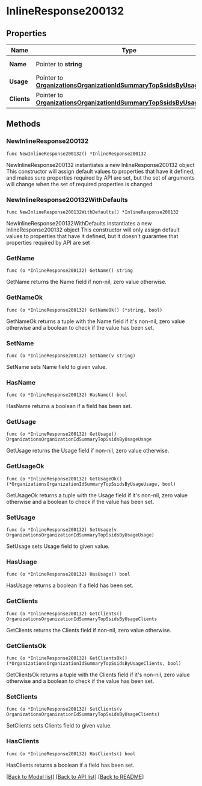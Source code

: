 # InlineResponse200132

## Properties

Name | Type | Description | Notes
------------ | ------------- | ------------- | -------------
**Name** | Pointer to **string** | Name of the SSID | [optional] 
**Usage** | Pointer to [**OrganizationsOrganizationIdSummaryTopSsidsByUsageUsage**](OrganizationsOrganizationIdSummaryTopSsidsByUsageUsage.md) |  | [optional] 
**Clients** | Pointer to [**OrganizationsOrganizationIdSummaryTopSsidsByUsageClients**](OrganizationsOrganizationIdSummaryTopSsidsByUsageClients.md) |  | [optional] 

## Methods

### NewInlineResponse200132

`func NewInlineResponse200132() *InlineResponse200132`

NewInlineResponse200132 instantiates a new InlineResponse200132 object
This constructor will assign default values to properties that have it defined,
and makes sure properties required by API are set, but the set of arguments
will change when the set of required properties is changed

### NewInlineResponse200132WithDefaults

`func NewInlineResponse200132WithDefaults() *InlineResponse200132`

NewInlineResponse200132WithDefaults instantiates a new InlineResponse200132 object
This constructor will only assign default values to properties that have it defined,
but it doesn't guarantee that properties required by API are set

### GetName

`func (o *InlineResponse200132) GetName() string`

GetName returns the Name field if non-nil, zero value otherwise.

### GetNameOk

`func (o *InlineResponse200132) GetNameOk() (*string, bool)`

GetNameOk returns a tuple with the Name field if it's non-nil, zero value otherwise
and a boolean to check if the value has been set.

### SetName

`func (o *InlineResponse200132) SetName(v string)`

SetName sets Name field to given value.

### HasName

`func (o *InlineResponse200132) HasName() bool`

HasName returns a boolean if a field has been set.

### GetUsage

`func (o *InlineResponse200132) GetUsage() OrganizationsOrganizationIdSummaryTopSsidsByUsageUsage`

GetUsage returns the Usage field if non-nil, zero value otherwise.

### GetUsageOk

`func (o *InlineResponse200132) GetUsageOk() (*OrganizationsOrganizationIdSummaryTopSsidsByUsageUsage, bool)`

GetUsageOk returns a tuple with the Usage field if it's non-nil, zero value otherwise
and a boolean to check if the value has been set.

### SetUsage

`func (o *InlineResponse200132) SetUsage(v OrganizationsOrganizationIdSummaryTopSsidsByUsageUsage)`

SetUsage sets Usage field to given value.

### HasUsage

`func (o *InlineResponse200132) HasUsage() bool`

HasUsage returns a boolean if a field has been set.

### GetClients

`func (o *InlineResponse200132) GetClients() OrganizationsOrganizationIdSummaryTopSsidsByUsageClients`

GetClients returns the Clients field if non-nil, zero value otherwise.

### GetClientsOk

`func (o *InlineResponse200132) GetClientsOk() (*OrganizationsOrganizationIdSummaryTopSsidsByUsageClients, bool)`

GetClientsOk returns a tuple with the Clients field if it's non-nil, zero value otherwise
and a boolean to check if the value has been set.

### SetClients

`func (o *InlineResponse200132) SetClients(v OrganizationsOrganizationIdSummaryTopSsidsByUsageClients)`

SetClients sets Clients field to given value.

### HasClients

`func (o *InlineResponse200132) HasClients() bool`

HasClients returns a boolean if a field has been set.


[[Back to Model list]](../README.md#documentation-for-models) [[Back to API list]](../README.md#documentation-for-api-endpoints) [[Back to README]](../README.md)


